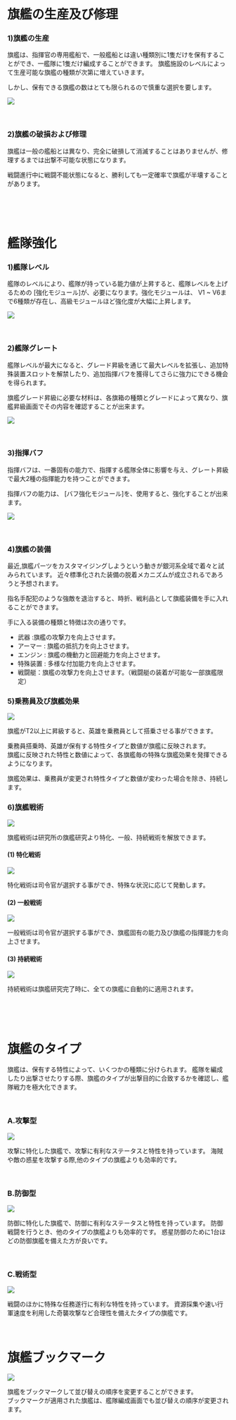 ﻿# 旗艦の生産及び修理

### 1)旗艦の生産

旗艦は、指揮官の専用艦船で、一般艦船とは違い種類別に1隻だけを保有することができ、一艦隊に1隻だけ編成することができます。 旗艦施設のレベルによって生産可能な旗艦の種類が次第に増えていきます。

しかし、保有できる旗艦の数はとても限られるので慎重な選択を要します。

![](http://d3bbxo4nelobc3.cloudfront.net/html/img/help/202_001flagshipbuild.jpg)

<br>

### 2)旗艦の破損および修理
旗艦は一般の艦船とは異なり、完全に破損して消滅することはありませんが、修理するまでは出撃不可能な状態になります。

戦闘進行中に戦闘不能状態になると、勝利しても一定確率で旗艦が半壊することがあります。

<br>

<br>

<br>

# 艦隊強化

### 1)艦隊レベル

艦隊のレベルにより、艦隊が持っている能力値が上昇すると、艦隊レベルを上げるための [強化モジュール]が、必要になります。強化モジュールは、 V1 ~ V6まで6種類が存在し、高級モジュールほど強化度が大幅に上昇します。

![](http://d3bbxo4nelobc3.cloudfront.net/html/img/help/202_002flagshiplevel.jpg)

<br>

### 2)艦隊グレート

艦隊レベルが最大になると、グレード昇級を通じて最大レベルを拡張し、追加特殊装置スロットを解禁したり、追加指揮バフを獲得してさらに強力にできる機会を得られます。

旗艦グレード昇級に必要な材料は、各旗箱の種類とグレードによって異なり、旗艦昇級画面でその内容を確認することが出来ます。

![](http://d3bbxo4nelobc3.cloudfront.net/html/img/help/202_003flagshiptier.jpg)

<br>

### 3)指揮バフ

指揮バフは、一番固有の能力で、指揮する艦隊全体に影響を与え、グレート昇級で最大2種の指揮能力を持つことができます。

指揮バフの能力は、 [バフ強化モジュール]を、使用すると、強化することが出来ます。

![](http://d3bbxo4nelobc3.cloudfront.net/html/img/help/202_004flagshipbuff.jpg)

<br>

### 4)旗艦の装備

最近,旗艦パーツをカスタマイジングしようという動きが銀河系全域で着々と試みられています。 近々標準化された装備の脱着メカニズムが成立されるであろうと予想されます。

指名手配犯のような強敵を退治すると、時折、戦利品として旗艦装備を手に入れることができます。

手に入る装備の種類と特徴は次の通りです。

- 武器 :旗艦の攻撃力を向上させます。
- アーマー : 旗艦の抵抗力を向上させます。
- エンジン : 旗艦の機動力と回避能力を向上させます。
- 特殊装置 : 多様な付加能力を向上させます。
- 戦闘艇：旗艦の攻撃力を向上させます。（戦闘艇の装着が可能な一部旗艦限定）


### 5)乗務員及び旗艦効果

![](https://d3bbxo4nelobc3.cloudfront.net/html/img/help/202_005spskill.jpg)

旗艦がT2以上に昇級すると、英雄を乗務員として搭乗させる事ができます。<br>

乗務員搭乗時、英雄が保有する特性タイプと数値が旗艦に反映されます。<br>
旗艦に反映された特性と数値によって、各旗艦毎の特殊な旗艦効果を発揮できるようになります。

旗艦効果は、乗務員が変更され特性タイプと数値が変わった場合を除き、持続します。


### 6)旗艦戦術

![](https://d3bbxo4nelobc3.cloudfront.net/html/img/help/202_001tactics.jpg)

旗艦戦術は研究所の旗艦研究より特化、一般、持続戦術を解放できます。

#### (1) 特化戦術

![](https://d3bbxo4nelobc3.cloudfront.net/html/img/help/202_002tactics.jpg)

   特化戦術は司令官が選択する事ができ、特殊な状況に応じて発動します。

   
#### (2) 一般戦術

![](https://d3bbxo4nelobc3.cloudfront.net/html/img/help/202_003tactics.jpg)

   一般戦術は司令官が選択する事ができ、旗艦固有の能力及び旗艦の指揮能力を向上させます。
   
#### (3) 持続戦術

![](https://d3bbxo4nelobc3.cloudfront.net/html/img/help/202_004tactics.jpg)

   持続戦術は旗艦研究完了時に、全ての旗艦に自動的に適用されます。

<br>

<br>

<br>

# 旗艦のタイプ

旗艦は、保有する特性によって、いくつかの種類に分けられます。
艦隊を編成したり出撃させたりする際、旗艦のタイプが出撃目的に合致するかを確認し、艦隊戦力を極大化できます。

<br>


### A.攻撃型

![](http://d3bbxo4nelobc3.cloudfront.net/html/img/help/ico_flagship_type_offence.jpg)

攻撃に特化した旗艦で、攻撃に有利なステータスと特性を持っています。 海賊や敵の惑星を攻撃する際,他のタイプの旗艦よりも効率的です。

<br>

### B.防御型

![](http://d3bbxo4nelobc3.cloudfront.net/html/img/help/ico_flagship_type_defensive.jpg)

防御に特化した旗艦で、防御に有利なステータスと特性を持っています。 防御戦闘を行うとき、他のタイプの旗艦よりも効率的です。 惑星防御のために1台ほどの防御旗艦を備えた方が良いです。

<br>

### C.戦術型

![](http://d3bbxo4nelobc3.cloudfront.net/html/img/help/ico_flagship_type_tactical.jpg)

戦闘のほかに特殊な任務遂行に有利な特性を持っています。 資源採集や速い行軍速度を利用した奇襲攻撃など合理性を備えたタイプの旗艦です。

<br>

# 旗艦ブックマーク

![](http://d3bbxo4nelobc3.cloudfront.net/html/img/help/202_001bookmark.jpg)

旗艦をブックマークして並び替えの順序を変更することができます。<br>
ブックマークが適用された旗艦は、艦隊編成画面でも並び替えの順序が変更されます。
